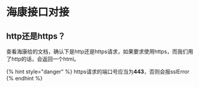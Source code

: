 # 海康接口对接

## http还是https？

查看海康给的文档，确认下是http还是https请求，如果要求使用https，而我们用了http的话，会返回一个html。

{% hint style="danger" %}
 https请求的端口号应当为**443**，否则会报sslError
{% endhint %}




